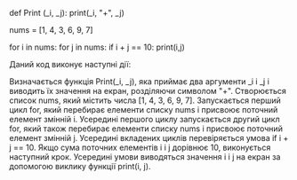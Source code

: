 def Print (_i, _j): 
    print(_i, "+", _j) 
     
nums = [1, 4, 3, 6, 9, 7] 
 
for i in nums: 
    for j in nums: 
        if i + j == 10: 
            print(i,j)

Даний код виконує наступні дії:

Визначається функція Print(_i, _j), яка приймає два аргументи _i і _j і виводить їх значення на екран, розділяючи символом "+".
Створюється список nums, який містить числа [1, 4, 3, 6, 9, 7].
Запускається перший цикл for, який перебирає елементи списку nums і присвоює поточний елемент змінній i.
Усередині першого циклу запускається другий цикл for, який також перебирає елементи списку nums і присвоює поточний елемент змінній j.
Усередині вкладених циклів перевіряється умова if i + j == 10. Якщо сума поточних елементів i і j дорівнює 10, виконується наступний крок.
Усередині умови виводяться значення i і j на екран за допомогою виклику функції print(i, j).
